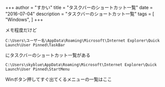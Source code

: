 +++
author = "すかい"
title = "タスクバーのショートカット一覧"
date = "2016-07-04"
description = "タスクバーのショートカット一覧"
tags = [
    "Windows",
]
+++

メモ程度だけど

```
C:\Users\ユーザー名\AppData\Roaming\Microsoft\Internet Explorer\Quick Launch\User Pinned\TaskBar
```

にタスクバーのショートカット一覧がある

```
C:\Users\skyblue\AppData\Roaming\Microsoft\Internet Explorer\Quick Launch\User Pinned\StartMenu
```

Winボタン押してすぐ出てくるメニューの一覧はここ
